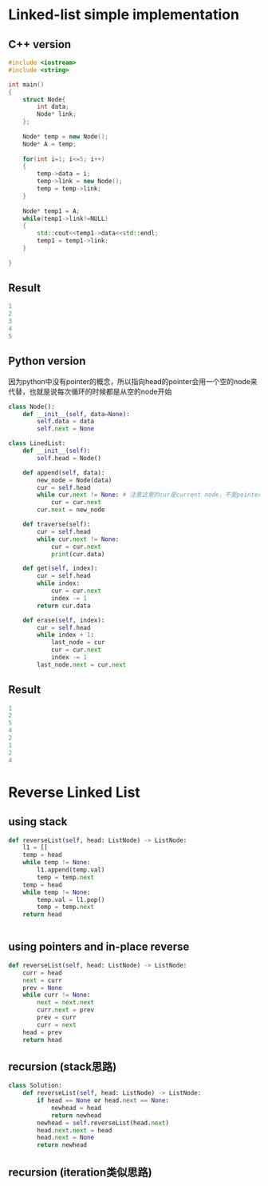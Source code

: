 # Linked-list simple implementation 

## C++ version
```cpp
#include <iostream>
#include <string>

int main()
{
    struct Node{
        int data;
        Node* link;
    }; 
    
    Node* temp = new Node();
    Node* A = temp;
    
    for(int i=1; i<=5; i++)
    {
        temp->data = i;
        temp->link = new Node();
        temp = temp->link;
    }
    
    Node* temp1 = A;
    while(temp1->link!=NULL)
    {
        std::cout<<temp1->data<<std::endl;
        temp1 = temp1->link;
    }
    
}
```

## Result
```cpp
1
2
3
4
5
```

## Python version
因为python中没有pointer的概念，所以指向head的pointer会用一个空的node来代替，也就是说每次循环的时候都是从空的node开始

```py
class Node():
    def __init__(self, data=None):
        self.data = data
        self.next = None

class LinedList:
    def __init__(self):
        self.head = Node()

    def append(self, data):
        new_node = Node(data)
        cur = self.head 
        while cur.next != None: # 注意这里的cur是current node，不是pointer，和C++不同，所以一定要判断成cur.next是否为空，而不是cur本身
            cur = cur.next
        cur.next = new_node

    def traverse(self):
        cur = self.head
        while cur.next != None:
            cur = cur.next
            print(cur.data)

    def get(self, index):
        cur = self.head
        while index:
            cur = cur.next
            index -= 1
        return cur.data

    def erase(self, index):
        cur = self.head
        while index + 1:
            last_node = cur
            cur = cur.next
            index -= 1
        last_node.next = cur.next
```
## Result
```py
1
2
5
4
2
1
2
4
```
# Reverse Linked List
## using stack
```py
def reverseList(self, head: ListNode) -> ListNode:
    l1 = []
    temp = head
    while temp != None:
        l1.append(temp.val)
        temp = temp.next
    temp = head
    while temp != None:
        temp.val = l1.pop()
        temp = temp.next
    return head
        
```

## using pointers and in-place reverse
```py
def reverseList(self, head: ListNode) -> ListNode:
    curr = head
    next = curr
    prev = None
    while curr != None:
        next = next.next
        curr.next = prev
        prev = curr
        curr = next
    head = prev
    return head
```

## recursion (stack思路)
```py
class Solution:
    def reverseList(self, head: ListNode) -> ListNode:
        if head == None or head.next == None:
            newhead = head
            return newhead
        newhead = self.reverseList(head.next)
        head.next.next = head
        head.next = None
        return newhead
```

## recursion (iteration类似思路)
```py

```
        

